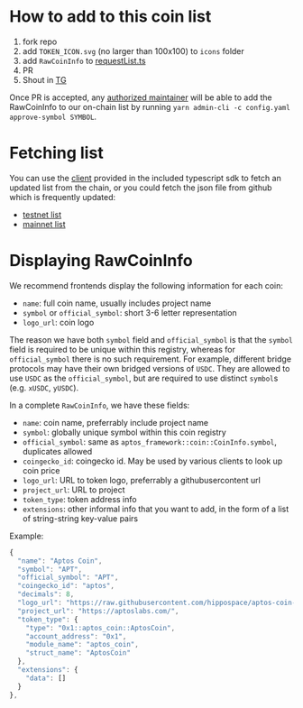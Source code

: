 
# How to add to this coin list

1. fork repo
2. add `TOKEN_ICON.svg` (no larger than 100x100) to `icons` folder
3. add `RawCoinInfo` to [requestList.ts](https://github.com/hippospace/aptos-coin-list/blob/main/typescript/src/requestList.ts)
4. PR
5. Shout in [TG](https://t.me/+LBfzjYgGlVdjN2Y1)

Once PR is accepted, any [authorized maintainer](https://github.com/hippospace/aptos-coin-list/blob/main/sources/coin_list.move#L37)
will be able to add the RawCoinInfo to our on-chain list by running `yarn admin-cli -c config.yaml approve-symbol SYMBOL`.

# Fetching list
You can use the [client](https://github.com/hippospace/aptos-coin-list/blob/2663369014b2035654bf4778e3794ecbf0b0fc06/typescript/src/client.ts#L51) 
provided in the included typescript sdk to fetch an updated list from the chain, or you could fetch the json file 
from github which is frequently updated:
- [testnet list](https://github.com/hippospace/aptos-coin-list/blob/main/typescript/src/defaultList.testnet.json)
- [mainnet list](https://github.com/hippospace/aptos-coin-list/blob/main/typescript/src/defaultList.mainnet.json)

# Displaying RawCoinInfo
We recommend frontends display the following information for each coin:
- `name`: full coin name, usually includes project name
- `symbol` or `official_symbol`: short 3-6 letter representation
- `logo_url`: coin logo

The reason we have both `symbol` field and `official_symbol` is that the `symbol` field is required to be unique within
this registry, whereas for `official_symbol` there is no such requirement. For example, different bridge protocols may
have their own bridged versions of `USDC`. They are allowed to use `USDC` as the `official_symbol`, but are required to
use distinct `symbol`s (e.g. `xUSDC`, `yUSDC`).

In a complete `RawCoinInfo`, we have these fields:
- `name`: coin name, preferrably include project name
- `symbol`: globally unique symbol within this coin registry
- `official_symbol`: same as `aptos_framework::coin::CoinInfo.symbol`, duplicates allowed
- `coingecko_id`: coingecko id. May be used by various clients to look up coin price
- `logo_url`: URL to token logo, preferrably a githubusercontent url
- `project_url`: URL to project
- `token_type`: token address info
- `extensions`: other informal info that you want to add, in the form of a list of string-string key-value pairs

Example:

```typescript
{
  "name": "Aptos Coin",
  "symbol": "APT",
  "official_symbol": "APT",
  "coingecko_id": "aptos",
  "decimals": 8,
  "logo_url": "https://raw.githubusercontent.com/hippospace/aptos-coin-list/main/icons/APT.webp",
  "project_url": "https://aptoslabs.com/",
  "token_type": {
    "type": "0x1::aptos_coin::AptosCoin",
    "account_address": "0x1",
    "module_name": "aptos_coin",
    "struct_name": "AptosCoin"
  },
  "extensions": {
    "data": []
  }
},
```

